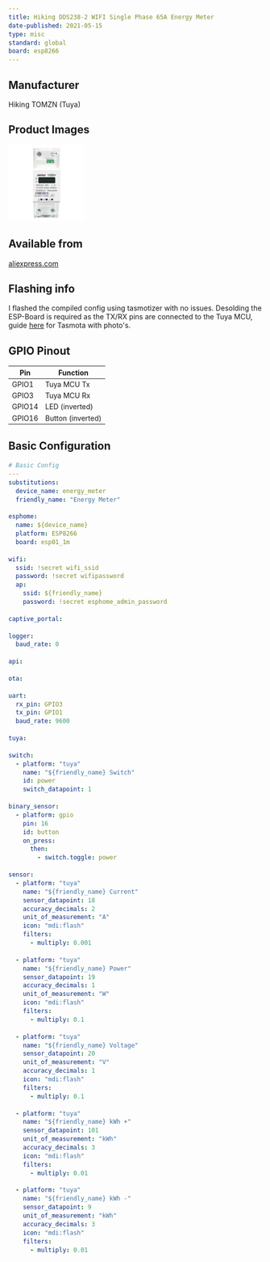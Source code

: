 ```yaml
---
title: Hiking DDS238-2 WIFI Single Phase 65A Energy Meter
date-published: 2021-05-15
type: misc
standard: global
board: esp8266
---
```


## Manufacturer

Hiking TOMZN (Tuya)

## Product Images

![Product Image](hiking_DDS238-2.jpg "Product Image")

## Available from

[aliexpress.com](https://www.aliexpress.com/item/1005002409492948.html)

## Flashing info

I flashed the compiled config using tasmotizer with no issues. Desolding the ESP-Board is required as the TX/RX pins are connected to the Tuya MCU, guide [here](https://github.com/krikk/Hiking-DDS238-2-WIFI-Din-Rail-Energy-Meter-flashing-Tasmota) for Tasmota with photo's.

## GPIO Pinout

| Pin    | Function          |
| ------ | ----------------- |
| GPIO1  | Tuya MCU Tx       |
| GPIO3  | Tuya MCU Rx       |
| GPIO14 | LED (inverted)    |
| GPIO16 | Button (inverted) |

## Basic Configuration

```yaml
# Basic Config
---
substitutions:
  device_name: energy_meter
  friendly_name: "Energy Meter"

esphome:
  name: ${device_name}
  platform: ESP8266
  board: esp01_1m

wifi:
  ssid: !secret wifi_ssid
  password: !secret wifipassword
  ap:
    ssid: ${friendly_name}
    password: !secret esphome_admin_password

captive_portal:

logger:
  baud_rate: 0

api:

ota:

uart:
  rx_pin: GPIO3
  tx_pin: GPIO1
  baud_rate: 9600

tuya:

switch:
  - platform: "tuya"
    name: "${friendly_name} Switch"
    id: power
    switch_datapoint: 1

binary_sensor:
  - platform: gpio
    pin: 16
    id: button
    on_press:
      then:
        - switch.toggle: power

sensor:
  - platform: "tuya"
    name: "${friendly_name} Current"
    sensor_datapoint: 18
    accuracy_decimals: 2
    unit_of_measurement: "A"
    icon: "mdi:flash"
    filters:
      - multiply: 0.001

  - platform: "tuya"
    name: "${friendly_name} Power"
    sensor_datapoint: 19
    accuracy_decimals: 1
    unit_of_measurement: "W"
    icon: "mdi:flash"
    filters:
      - multiply: 0.1

  - platform: "tuya"
    name: "${friendly_name} Voltage"
    sensor_datapoint: 20
    unit_of_measurement: "V"
    accuracy_decimals: 1
    icon: "mdi:flash"
    filters:
      - multiply: 0.1

  - platform: "tuya"
    name: "${friendly_name} kWh +"
    sensor_datapoint: 101
    unit_of_measurement: "kWh"
    accuracy_decimals: 3
    icon: "mdi:flash"
    filters:
      - multiply: 0.01

  - platform: "tuya"
    name: "${friendly_name} kWh -"
    sensor_datapoint: 9
    unit_of_measurement: "kWh"
    accuracy_decimals: 3
    icon: "mdi:flash"
    filters:
      - multiply: 0.01
```
